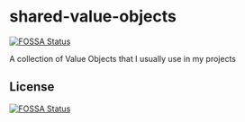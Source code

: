 # shared-value-objects
[![FOSSA Status](https://app.fossa.com/api/projects/git%2Bgithub.com%2Fjoubertredrat%2FSharedValueObjects.svg?type=shield)](https://app.fossa.com/projects/git%2Bgithub.com%2Fjoubertredrat%2FSharedValueObjects?ref=badge_shield)

A collection of Value Objects that I usually use in my projects


## License
[![FOSSA Status](https://app.fossa.com/api/projects/git%2Bgithub.com%2Fjoubertredrat%2FSharedValueObjects.svg?type=large)](https://app.fossa.com/projects/git%2Bgithub.com%2Fjoubertredrat%2FSharedValueObjects?ref=badge_large)